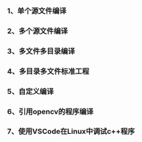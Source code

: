 ### 1、单个源文件编译
### 2、多个源文件编译
### 3、多文件多目录编译
### 4、多目录多文件标准工程
### 5、自定义编译
### 6、引用opencv的程序编译
### 7、使用VSCode在Linux中调试c++程序
